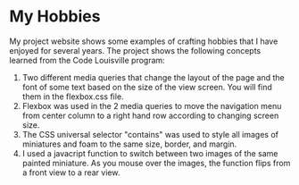 # My Hobbies
My project website shows some examples of crafting hobbies that I have enjoyed for several years.
The project shows the following concepts learned from the Code Louisville program:
1. Two different media queries that change the layout of the page and the font of some text based on the size of the view screen.  You will find them in the flexbox.css file.
2. Flexbox was used in the 2 media queries to move the navigation menu from center column to a right hand row according to changing screen size.
3. The CSS universal selector "contains" was used to style all images of miniatures and foam to the same size, border, and margin.  
4. I used a javacript function to switch between two images of the same painted miniature.  As you mouse over the images, the function flips from a front view to a rear view.  